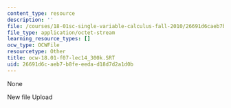 ```yaml
---
content_type: resource
description: ''
file: /courses/18-01sc-single-variable-calculus-fall-2010/26691d6caeb7b8feeedad18d7d2a1d0b_ocw-18.01-f07-lec14_300k.SRT
file_type: application/octet-stream
learning_resource_types: []
ocw_type: OCWFile
resourcetype: Other
title: ocw-18.01-f07-lec14_300k.SRT
uid: 26691d6c-aeb7-b8fe-eeda-d18d7d2a1d0b
---
```

None

New file Upload